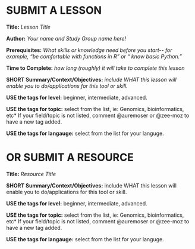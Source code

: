 # SUBMIT A LESSON

**Title:** *Lesson Title*

**Author:** *Your name and Study Group name here!*

**Prerequisites:** *What skills or knowledge need before you start-- for example, “be comfortable with functions in R” or “ know basic Python.”*

**Time to Complete:** *how long (roughly) it will take to complete this lesson*

**SHORT Summary/Context/Objectives:** *include WHAT this lesson will enable you to do/applications for this tool or skill.* 

**USE the tags for level:** beginner, intermediate, advanced. 

**USE the tags for topic:** select from the list, ie: Genomics, bioinformatics, etc* If your field/topic is not listed, comment @auremoser or @zee-moz to have a new tag added.

**USE the tags for langauge:** select from the list for your languge. 

# OR SUBMIT A RESOURCE

**Title:** *Resource Title*

**SHORT Summary/Context/Objectives:** include WHAT this lesson will enable you to do/applications for this tool or skill. 

**USE the tags for level:** beginner, intermediate, advanced.

**USE the tags for topic:** select from the list, ie: Genomics, bioinformatics, etc* If your field/topic is not listed, comment @auremoser or @zee-moz to have a new tag added.

**USE the tags for langauge:** select from the list for your languge. 

